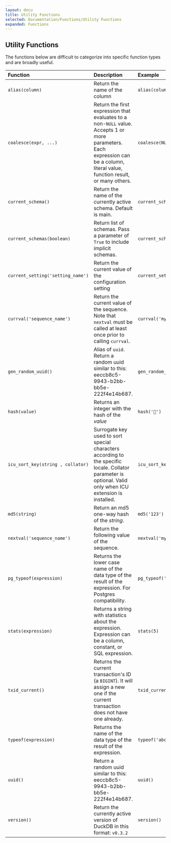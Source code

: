 ```yaml
---
layout: docu
title: Utility Functions
selected: Documentation/Functions/Utility Functions
expanded: Functions
---
```


## Utility Functions
The functions below are difficult to categorize into specific function types and are broadly useful. 

| Function | Description | Example | Result |
|:---|:---|:---|:---|
| `alias(column)` | Return the name of the column | `alias(column1)` | `'column1'` |
| `coalesce(expr, ...)` | Return the first expression that evaluates to a non-`NULL` value. Accepts 1 or more parameters. Each expression can be a column, literal value, function result, or many others.  | `coalesce(NULL,NULL,'default_string')` | `'default_string'` |
| `current_schema()` | Return the name of the currently active schema. Default is main. | `current_schema()` | `'main'` |
| `current_schemas(boolean)` | Return list of schemas. Pass a parameter of `True` to include implicit schemas. | `current_schemas(true)` | `['temp', 'main', 'pg_catalog']` |
| `current_setting('setting_name')` | Return the current value of the configuration setting | `current_setting('access_mode')` | `'automatic'` |
| `currval('sequence_name')` | Return the current value of the sequence. Note that `nextval` must be called at least once prior to calling `currval`. | `currval('my_sequence_name')` | `1` |
| `gen_random_uuid()` | Alias of `uuid`. Return a random uuid similar to this: eeccb8c5-9943-b2bb-bb5e-222f4e14b687. | `gen_random_uuid()` | various |
| `hash(`*`value`*`)` | Returns an integer with the hash of the *value* | `hash('🦆')` | `2595805878642663834` |
| `icu_sort_key(string , collator)` | Surrogate key used to sort special characters according to the specific locale. Collator parameter is optional. Valid only when ICU extension is installed. | `icu_sort_key('ö','DE')` | 460145960106 |
| `md5(string)` | Return an md5 one-way hash of the *string*. | `md5('123')` | `'202cb962ac59075b964b07152d234b70'` |
| `nextval('sequence_name')` | Return the following value of the sequence. | `nextval('my_sequence_name')` | `2` |
| `pg_typeof(expression)` | Returns the lower case name of the data type of the result of the expression. For Postgres compatibility. | `pg_typeof('abc')` | `'varchar'` |
| `stats(expression)` | Returns a string with statistics about the expression. Expression can be a column, constant, or SQL expression. | `stats(5)` | `'[Min: 5, Max: 5][Has Null: false]'` |
| `txid_current()` | Returns the current transaction's ID (a `BIGINT`). It will assign a new one if the current transaction does not have one already. | `txid_current()` | various |
| `typeof(expression)` | Returns the name of the data type of the result of the expression. | `typeof('abc')` | `'VARCHAR'` |
| `uuid()` | Return a random uuid similar to this: eeccb8c5-9943-b2bb-bb5e-222f4e14b687. | `uuid()` | various |
| `version()` | Return the currently active version of DuckDB in this format: `v0.3.2` | `version()` | various |
